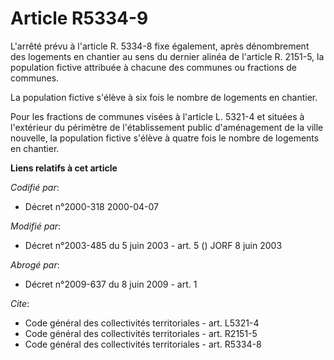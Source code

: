 # Article R5334-9

L'arrêté prévu à l'article R. 5334-8 fixe également, après dénombrement des logements en chantier au sens du dernier alinéa
de l'article R. 2151-5, la population fictive attribuée à chacune des communes ou fractions de communes.

La population fictive s'élève à six fois le nombre de logements en chantier.

Pour les fractions de communes visées à l'article L. 5321-4 et situées à l'extérieur du périmètre de l'établissement public
d'aménagement de la ville nouvelle, la population fictive s'élève à quatre fois le nombre de logements en chantier.

**Liens relatifs à cet article**

_Codifié par_:

  - Décret n°2000-318 2000-04-07

_Modifié par_:

  - Décret n°2003-485 du 5 juin 2003 - art. 5 () JORF 8 juin 2003

_Abrogé par_:

  - Décret n°2009-637 du 8 juin 2009 - art. 1

_Cite_:

  - Code général des collectivités territoriales - art. L5321-4
  - Code général des collectivités territoriales - art. R2151-5
  - Code général des collectivités territoriales - art. R5334-8
